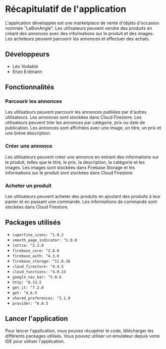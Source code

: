 
# Récapitulatif de l'application
L'application développée est une marketplace de vente d'objets d'occasion nommée "LeBonAngle". Les utilisateurs peuvent vendre des produits en créant des annonces avec des informations sur le produit et des images. Les acheteurs peuvent parcourir les annonces et effectuer des achats.

## Développeurs
- Léo Vodable
- Enzo Erdmann

## Fonctionnalités

### Parcourir les annonces
Les utilisateurs peuvent parcourir les annonces publiées par d'autres utilisateurs. Les annonces sont stockées dans Cloud Firestore. Les utilisateurs peuvent trier les annonces par catégorie, prix ou date de publication. Les annonces sont affichées avec une image, un titre, un prix et une brève description.

### Créer une annonce
Les utilisateurs peuvent créer une annonce en entrant des informations sur le produit, telles que le titre, le prix, la description, la catégorie et les images. Les images sont stockées dans Firebase Storage et les informations sur le produit sont stockées dans Cloud Firestore.

### Acheter un produit
Les utilisateurs peuvent acheter des produits en ajoutant des produits à leur panier et en passant une commande. Les informations de commande sont stockées dans Cloud Firestore.

## Packages utilisés

- `cupertino_icons: ^1.0.2`
- `smooth_page_indicator: ^1.0.0`
- `lottie: ^2.3.0`
- `firebase_core: ^2.8.0`
- `firebase_auth: ^4.3.0`
- `firebase_storage: ^11.0.16`
- `cloud_firestore: ^4.4.5`
- `cloud_functions: ^4.0.13`
- `google_nav_bar: ^5.0.6`
- `http: ^0.13.5`
- `get_it: ^7.2.0`
- `get: ^4.6.5`
- `shared_preferences: ^2.1.0`
- `provider: ^6.0.5`

## Lancer l'application 

Pour lancer l'application, vous pouvez récupérer le code, télécharger les différents packages utilisés.
Vous pouvez utiliser un émulateur depuis votre IDE pour utiliser l'application.
